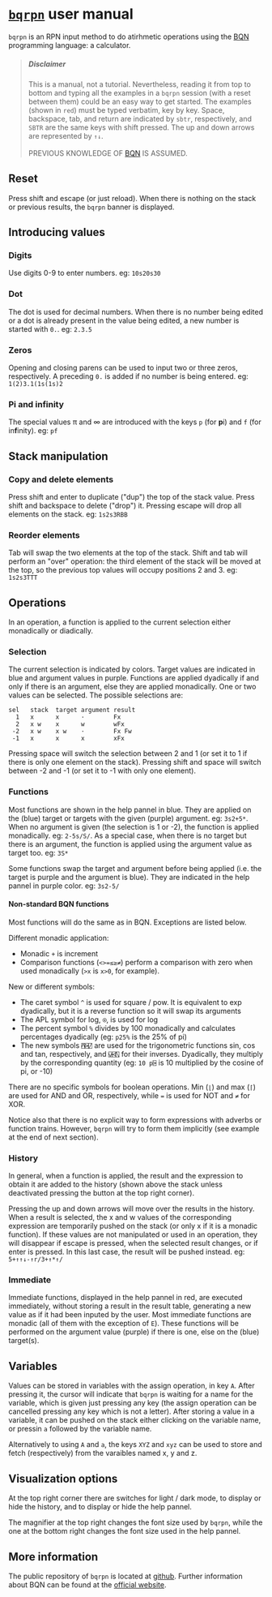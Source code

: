 # [`bqrpn`](https://yiyus.info/bqrpn/) user manual

`bqrpn` is an RPN input method to do atirhmetic operations using the [BQN](https://mlochbaum.github.io/BQN/) programming language: a calculator.

> ##### Disclaimer
>
> This is a manual, not a tutorial. Nevertheless, reading it from top to bottom and typing all the examples in a `bqrpn` session (with a reset between them) could be an easy way to get started. The examples (shown in `red`) must be typed verbatim, key by key. Space, backspace, tab, and return are indicated by `sbtr`, respectively, and `SBTR` are the same keys with shift pressed. The up and down arrows are represented by `↑↓`.
><br><br>
>PREVIOUS KNOWLEDGE OF [BQN](https://mlochbaum.github.io/BQN/) IS ASSUMED.

## Reset

Press shift and escape (or just reload). When there is nothing on the stack or previous results, the `bqrpn` banner is displayed.

## Introducing values

### Digits

Use digits 0-9 to enter numbers. eg: `10s20s30`

### Dot

The dot is used for decimal numbers. When there is no number being edited or a dot is already present in the value being edited, a new number is started with `0.`. eg: `2.3.5`

### Zeros

Opening and closing parens can be used to input two or three zeros, respectively. A preceding `0.` is added if no number is being entered. eg: `1(2)3.1(1s(1s)2`

### Pi and infinity

The special values π and ∞ are introduced with the keys `p` (for **p**i) and `f` (for in**f**inity). eg: `pf`

## Stack manipulation

### Copy and delete elements

Press shift and enter to duplicate ("dup") the top of the stack value. Press shift and backspace to delete ("drop") it. Pressing escape will drop all elements on the stack. eg: `1s2s3RBB`

### Reorder elements

Tab will swap the two elements at the top of the stack. Shift and tab will perform an "over" operation: the third element of the stack will be moved at the top, so the previous top values will occupy positions 2 and 3. eg: `1s2s3TTT`

## Operations

In an operation, a function is applied to the current selection either monadically or diadically.

### Selection

The current selection is indicated by colors. Target values are indicated in blue and argument values in purple. Functions are applied dyadically if and only if there is an argument, else they are applied monadically. One or two values can be selected. The possible selections are:

    sel   stack  target argument result
      1   x      x      ·        Fx
      2   x w    x      w        wFx
     -2   x w    x w    ·        Fx Fw
     -1   x      x      x        xFx

Pressing space will switch the selection between 2 and 1 (or set it to 1 if there is only one element on the stack). Pressing shift and space will switch between -2 and -1 (or set it to -1 with only one element).

### Functions

Most functions are shown in the help pannel in blue. They are applied on the (blue) target or targets with the given (purple) argument. eg: `3s2+5*`. When no argument is given (the selection is 1 or -2), the function is applied monadically. eg: `2-5s/S/`. As a special case, when there is no target but there is an argument, the function is applied using the argument value as target too. eg: `3S*`

Some functions swap the target and argument before being applied (i.e. the target is purple and the argument is blue). They are indicated in the help pannel in purple color. eg: `3s2-5/`

#### Non-standard BQN functions

Most functions will do the same as in BQN. Exceptions are listed below.

Different monadic application:

- Monadic `+` is increment
- Comparison functions (`<>=≤≥≠`) perform a comparison with zero when used monadically (`>x` is `x>0`, for example).

New or different symbols:

- The caret symbol `^` is used for square / pow. It is equivalent to exp dyadically, but it is a reverse function so it will swap its arguments
- The APL symbol for log, `⍟`, is used for log
- The percent symbol `%` divides by 100 monadically and calculates percentages dyadically (eg: `p25%` is the 25% of pi)
- The new symbols `⍓⍄⍁` are used for the trigonometric functions sin, cos and tan, respectively, and `⍌⍃⍂` for their inverses. Dyadically, they multiply by the corresponding quantity (eg: `10 p⍄` is 10 multiplied by the cosine of pi, or -10)

There are no specific symbols for boolean operations. Min (`⌊`) and max (`⌈`) are used for AND and OR, respectively, while `=` is used for NOT and `≠` for XOR.

Notice also that there is no explicit way to form expressions with adverbs or function trains. However, `bqrpn` will try to form them implicitly (see example at the end of next section).

### History

In general, when a function is applied, the result and the expression to obtain it are added to the history (shown above the stack unless deactivated pressing the button at the top right corner).

Pressing the up and down arrows will move over the results in the history. When a result is selected, the x and w values of the corresponding expression are temporarily pushed on the stack (or only x if it is a monadic function). If these values are not manipulated or used in an operation, they will disappear if escape is pressed, when the selected result changes, or if enter is pressed. In this last case, the result will be pushed instead. eg: `5+↑↑↓-↑r/3+↑*↑/`

### Immediate

Immediate functions, displayed in the help pannel in red, are executed immediately, without storing a result in the result table, generating a new value as if it had been inputed by the user. Most immediate functions are monadic (all of them with the exception of `E`). These functions will be performed on the argument value (purple) if there is one, else on the (blue) target(s).

## Variables

Values can be stored in variables with the assign operation, in key `A`. After pressing it, the cursor will indicate that `bqrpn` is waiting for a name for the variable, which is given just pressing any key (the assign operation can be cancelled pressing any key which is not a letter). After storing a value in a variable, it can be pushed on the stack either clicking on the variable name, or pressin `a` followed by the variable name.

Alternatively to using `A` and `a`, the keys `XYZ` and `xyz` can be used to store and fetch (respectively) from the varaibles named x, y and z. 

## Visualization options

At the top right corner there are switches for light / dark mode, to display or hide the history, and to display or hide the help pannel.

The magnifier at the top right changes the font size used by `bqrpn`, while the one at the bottom right changes the font size used in the help pannel.

## More information

The public repository of `bqrpn` is located at [github](https://github.com/yiyus/bqrpn/). Further information about BQN can be found at the [official website](https://mlochbaum.github.io/BQN/).